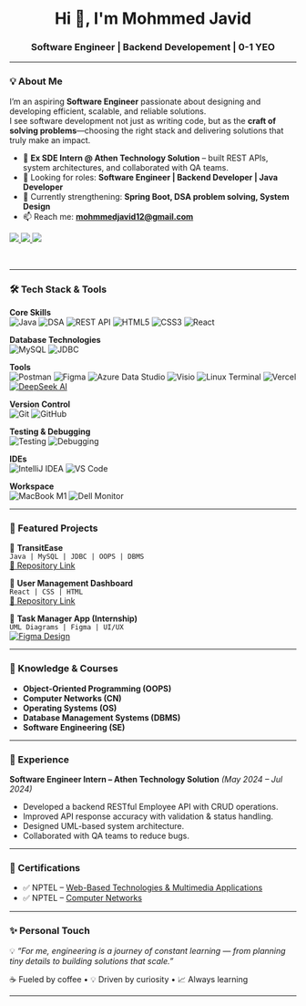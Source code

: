 <!-- Profile Header -->
<h1 align="center">Hi 👋, I'm Mohmmed Javid</h1>
<h3 align="center"> Software Engineer | Backend Developement | 0-1 YEO </h3>

---

### 💡 About Me  
I’m an aspiring **Software Engineer** passionate about designing and developing efficient, scalable, and reliable solutions.  
I see software development not just as writing code, but as the **craft of solving problems**—choosing the right stack and delivering solutions that truly make an impact.  


- 🔭 **Ex SDE Intern @ Athen Technology Solution** – built REST APIs, system architectures, and collaborated with QA teams.  
- 🎯 Looking for roles: **Software Engineer | Backend Developer | Java Developer**  
- 🌱 Currently strengthening: **Spring Boot, DSA problem solving, System Design**  
- 📫 Reach me: **mohmmedjavid12@gmail.com** 


<p align="left">
  <a href="https://github.com/mdjavid12/mdjavid12/blob/main/MOHMMED_JAVID_RESUME.pdf">
    <img src="https://img.shields.io/badge/Resume-View-red?style=for-the-badge&logo=adobeacrobatreader" />
  </a>
  <a href="https://www.linkedin.com/in/mohmmed-javid/">
    <img src="https://img.shields.io/badge/LinkedIn-Connect-blue?style=for-the-badge&logo=linkedin" />
  </a>
  <a href="https://www.geeksforgeeks.org/user/mohmmedjx6rm/">
    <img src="https://img.shields.io/badge/GeeksforGeeks-Profile-darkgreen?style=for-the-badge&logo=geeksforgeeks" />
  </a>
</p> <br>

---


### 🛠️ Tech Stack & Tools  
**Core Skills**  
![Java](https://img.shields.io/badge/Java-ED8B00?style=for-the-badge&logo=openjdk&logoColor=white)
![DSA](https://img.shields.io/badge/Data%20Structures%20&%20Algorithms-FFA116?style=for-the-badge&logo=codeforces&logoColor=white)
![REST API](https://img.shields.io/badge/REST%20API-02569B?style=for-the-badge&logo=postman&logoColor=white)
![HTML5](https://img.shields.io/badge/HTML5-E34F26?style=for-the-badge&logo=html5&logoColor=white)
![CSS3](https://img.shields.io/badge/CSS3-1572B6?style=for-the-badge&logo=css3&logoColor=white)
![React](https://img.shields.io/badge/React-20232A?style=for-the-badge&logo=react&logoColor=61DAFB) <br>

**Database Technologies**  
![MySQL](https://img.shields.io/badge/MySQL-005C84?style=for-the-badge&logo=mysql&logoColor=white)
![JDBC](https://img.shields.io/badge/JDBC-007396?style=for-the-badge&logo=java&logoColor=white)


**Tools**  
![Postman](https://img.shields.io/badge/Postman-FF6C37?style=for-the-badge&logo=postman&logoColor=white)
![Figma](https://img.shields.io/badge/Figma-F24E1E?style=for-the-badge&logo=figma&logoColor=white)
![Azure Data Studio](https://img.shields.io/badge/Azure%20Data%20Studio-0078D4?style=for-the-badge&logo=microsoftazure&logoColor=white)
![Visio](https://img.shields.io/badge/Visio-3955A3?style=for-the-badge&logo=microsoftvisio&logoColor=white)
![Linux Terminal](https://img.shields.io/badge/Linux-Terminal-FCC624?style=for-the-badge&logo=linux&logoColor=black)
![Vercel](https://img.shields.io/badge/Vercel-000000?style=for-the-badge&logo=vercel&logoColor=white)
[![DeepSeek AI](https://img.shields.io/badge/DeepSeek–AI-blue?style=for-the-badge&logo=ai)](https://www.deepseek.com/en)



**Version Control**  
![Git](https://img.shields.io/badge/Git-F05032?style=for-the-badge&logo=git&logoColor=white)
![GitHub](https://img.shields.io/badge/GitHub-181717?style=for-the-badge&logo=github&logoColor=white)


**Testing & Debugging**  
![Testing](https://img.shields.io/badge/Testing-FFB400?style=for-the-badge&logo=testinglibrary&logoColor=black)
![Debugging](https://img.shields.io/badge/Debugging-0088cc?style=for-the-badge&logo=bugatti&logoColor=white)


**IDEs**  
![IntelliJ IDEA](https://img.shields.io/badge/IntelliJ%20IDEA-000000?style=for-the-badge&logo=intellijidea&logoColor=white)
![VS Code](https://img.shields.io/badge/VS%20Code-007ACC?style=for-the-badge&logo=visualstudiocode&logoColor=white)


**Workspace**  
![MacBook M1](https://img.shields.io/badge/Apple-MacBook_M1-999999?style=for-the-badge&logo=apple&logoColor=white)
![Dell Monitor](https://img.shields.io/badge/Dell-Monitor-007DB8?style=for-the-badge&logo=dell&logoColor=white)

---

### 📂 Featured Projects  

🔹 **TransitEase**  
`Java | MySQL | JDBC | OOPS | DBMS`  
[🔗 Repository Link](https://github.com/mdjavid12/TransitEase-Bus-Reservation-Platform) 

🔹 **User Management Dashboard**  
`React | CSS | HTML`  
[🔗 Repository Link](https://github.com/mdjavid12/User-Management-Dashboard)  

🔹 **Task Manager App (Internship)**  
`UML Diagrams | Figma | UI/UX`  
[![Figma Design](https://img.shields.io/badge/Figma-Design-FF7262?style=for-the-badge&logo=figma&logoColor=white)](https://www.figma.com/proto/ofdSgONuCnHcuNV0y09rUy/prototype?page-id=0%3A1&node-id=177-1116&viewport=562%2C569%2C0.83&t=2k6RN4oDHV0eJioA-1&scaling=scale-down&starting-point-node-id=1%3A2)

---

### 📜 Knowledge & Courses  

- **Object-Oriented Programming (OOPS)**   
- **Computer Networks (CN)**
- **Operating Systems (OS)**  
- **Database Management Systems (DBMS)** 
- **Software Engineering (SE)**   

---

### 💼 Experience  

**Software Engineer Intern – Athen Technology Solution** *(May 2024 – Jul 2024)*  
- Developed a backend RESTful Employee API with CRUD operations.  
- Improved API response accuracy with validation & status handling.  
- Designed UML-based system architecture.  
- Collaborated with QA teams to reduce bugs.  

---

### 📜 Certifications  

- ✅ NPTEL – [Web-Based Technologies & Multimedia Applications](https://drive.google.com/file/d/1q_UQ8p0gOghByQy79hQ9ONjDgE_Cjm07/view?usp=sharing)  
- ✅ NPTEL – [Computer Networks](https://drive.google.com/file/d/1VnazBHn_QjucfVc0O2AwbwCZBvHLNtxi/view?usp=sharing)  

---

### ✨ Personal Touch  

💡 *“For me, engineering is a journey of constant learning — from planning tiny details to building solutions that scale.”*  

☕ Fueled by coffee • 💡 Driven by curiosity • 📈 Always learning  

---

